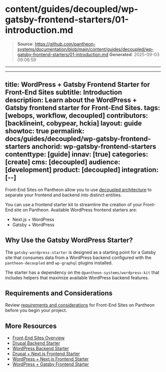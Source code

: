 # content/guides/decoupled/wp-gatsby-frontend-starters/01-introduction.md

> **Source**: https://github.com/pantheon-systems/documentation/blob/main/content/guides/decoupled/wp-gatsby-frontend-starters/01-introduction.md
> **Generated**: 2025-09-03 09:06:59

---

---
title: WordPress + Gatsby Frontend Starter for Front-End Sites
subtitle: Introduction
description: Learn about the WordPress + Gatsby frontend starter for Front-End Sites.
tags: [webops, workflow, decoupled]
contributors: [backlineint, cobypear, hckia]
layout: guide
showtoc: true
permalink: docs/guides/decoupled/wp-gatsby-frontend-starters
anchorid: wp-gatsby-frontend-starters
contenttype: [guide]
innav: [true]
categories: [create]
cms: [decoupled]
audience: [development]
product: [decoupled]
integration: [--]
---

Front-End Sites on Pantheon allow you to use [decoupled architecture](/guides/decoupled/overview/#what-is-a-decoupled-site) to separate your frontend and backend into distinct entities.

You can use a frontend starter kit to streamline the creation of your Front-End site on Pantheon. Available WordPress frontend starters are:

- Next.js + WordPress
- Gatsby + WordPress

## Why Use the Gatsby WordPress Starter?

The `gatsby-wordpress-starter` is designed as a starting point for a Gatsby
site that consumes data from a WordPress backend configured with the `pantheon-decoupled` and `wp-graphql` plugins installed.

The starter has a dependency on the `@pantheon-systems/wordpress-kit` that
includes helpers that maximize available WordPress backend features.

## Requirements and Considerations

Review [requirements and considerations](/guides/decoupled/overview/considerations) for Front-End Sites on Pantheon before you begin your project.

## More Resources

- [Front-End Sites Overview](/guides/decoupled/overview)
- [Drupal Backend Starter](/guides/decoupled/drupal-backend-starters)
- [WordPress Backend Starter](/guides/decoupled/wp-backend-starters)
- [Drupal + Next.js Frontend Starter](/guides/decoupled/drupal-nextjs-frontend-starters)
- [WordPress + Next.js Frontend Starter](/guides/decoupled/wp-nextjs-frontend-starters)
- [WordPress + Gatsby Frontend Starter](/guides/decoupled/wp-gatsby-frontend-starters)
